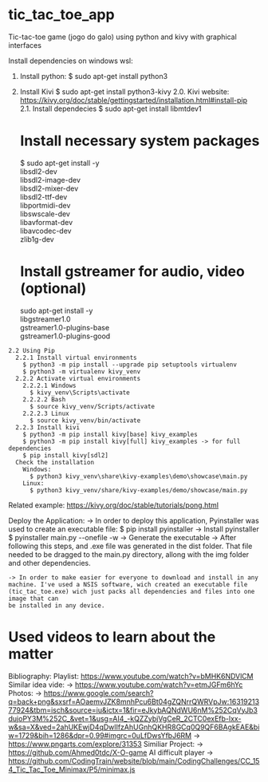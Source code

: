 # tic_tac_toe_app
Tic-tac-toe game (jogo do galo) using python and kivy with graphical interfaces

Install dependencies on windows wsl:
  1. Install python:
    $ sudo apt-get install python3
  2. Install Kivi
    $ sudo apt-get install python3-kivy
    2.0. Kivi website:
      https://kivy.org/doc/stable/gettingstarted/installation.html#install-pip
    2.1. Install dependecies
      $ sudo apt-get install libmtdev1
      
      # Install necessary system packages
      $ sudo apt-get install -y \
            libsdl2-dev \
            libsdl2-image-dev \
            libsdl2-mixer-dev \
            libsdl2-ttf-dev \
            libportmidi-dev \
            libswscale-dev \
            libavformat-dev \
            libavcodec-dev \
            zlib1g-dev
      
      # Install gstreamer for audio, video (optional)
      sudo apt-get install -y \
            libgstreamer1.0 \
            gstreamer1.0-plugins-base \
            gstreamer1.0-plugins-good
            
    2.2 Using Pip
      2.2.1 Install virtual environments
        $ python3 -m pip install --upgrade pip setuptools virtualenv
        $ python3 -m virtualenv kivy_venv
      2.2.2 Activate virtual environments
        2.2.2.1 Windows
          $ kivy_venv\Scripts\activate
        2.2.2.2 Bash
          $ source kivy_venv/Scripts/activate
        2.2.2.3 Linux
          $ source kivy_venv/bin/activate
      2.2.3 Install kivi
        $ python3 -m pip install kivy[base] kivy_examples
        $ python3 -m pip install kivy[full] kivy_examples -> for full dependencies
        $ pip install kivy[sdl2]
      Check the installation
        Windows:
          $ python3 kivy_venv\share\kivy-examples\demo\showcase\main.py
        Linux:
          $ python3 kivy_venv/share/kivy-examples/demo/showcase/main.py

Related example:
  https://kivy.org/doc/stable/tutorials/pong.html

Deploy the Application:
  -> In order to deploy this application, Pyinstaller was used to create an executable file:
    $ pip install pyinstaller -> Install pyinstaller
    $ pyinstaller main.py --onefile -w -> Generate the executable
    -> After following this steps, and .exe file was generated in the dist folder. That file needed to be dragged to the main.py directory, allong with the img folder and other dependencies.
    
    -> In order to make easier for everyone to download and install in any machine. I've used a NSIS software, wich created an executable file (tic_tac_toe.exe) wich just packs all dependencies and files into one image that can
    be installed in any device. 

# Used videos to learn about the matter
Bibliography:
  Playlist: https://www.youtube.com/watch?v=bMHK6NDVlCM
  Similar idea vide: -> https://www.youtube.com/watch?v=etmJGFm6hYc
  Photos: -> https://www.google.com/search?q=back+png&sxsrf=AOaemvJZK8mnhPcu6Bt04gZQNrrQWRVpJw:1631921377924&tbm=isch&source=iu&ictx=1&fir=eJkybAQNdWU6nM%252CqVyJb3dujoPY3M%252C_&vet=1&usg=AI4_-kQZZybjVgCeR_2CTC0exEfb-lxx-w&sa=X&ved=2ahUKEwjD4qDwlIfzAhUGnhQKHR8GCq0Q9QF6BAgkEAE&biw=1729&bih=1286&dpr=0.99#imgrc=0uLfDwsYfbJ6RM
          -> https://www.pngarts.com/explore/31353
  Similiar Project: -> https://github.com/Ahmed0tdc/X-O-game
  AI difficult player -> https://github.com/CodingTrain/website/blob/main/CodingChallenges/CC_154_Tic_Tac_Toe_Minimax/P5/minimax.js